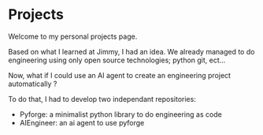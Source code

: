 # Projects

Welcome to my personal projects page.

Based on what I learned at Jimmy, I had an idea. We already managed to do engineering using only open source technologies; python git, ect...

Now, what if I could use an AI agent to create an engineering project automatically ?

To do that, I had to develop two independant repositories:

- Pyforge: a minimalist python library to do engineering as code
- AIEngineer: an ai agent to use pyforge